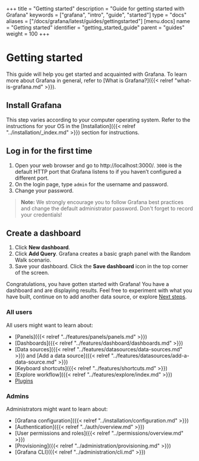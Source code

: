 +++
title = "Getting started"
description = "Guide for getting started with Grafana"
keywords = ["grafana", "intro", "guide", "started"]
type = "docs"
aliases = ["/docs/grafana/latest/guides/gettingstarted"]
[menu.docs]
name = "Getting started"
identifier = "getting_started_guide"
parent = "guides"
weight = 100
+++

# Getting started

This guide will help you get started and acquainted with Grafana. To learn more about Grafana in general, refer to [What is Grafana?]({{< relref "what-is-grafana.md" >}}).

## Install Grafana

This step varies according to your computer operating system. Refer to the instructions for your OS in the [Installation]({{< relref "../installation/_index.md" >}}) section for instructions.

## Log in for the first time 

1. Open your web browser and go to http://localhost:3000/. `3000` is the default HTTP port that Grafana listens to if you haven’t configured a different port.
1. On the login page, type `admin` for the username and password.
1. Change your password. 

> **Note:** We strongly encourage you to follow Grafana best practices and change the default administrator password. Don't forget to record your credentials!

## Create a dashboard

1. Click **New dashboard**.
1. Click **Add Query**. Grafana creates a basic graph panel with the Random Walk scenario.
1. Save your dashboard. Click the **Save dashboard** icon in the top corner of the screen.

 Congratulations, you have gotten started with Grafana! You have a dashboard and are displaying results. Feel free to experiment with what you have built, continue on to add another data source, or explore [Next steps](#next-steps).

### All users

All users might want to learn about:

* [Panels]({{< relref "../features/panels/panels.md" >}})
* [Dashboards]({{< relref "../features/dashboard/dashboards.md" >}})
* [Data sources]({{< relref "../features/datasources/data-sources.md" >}}) and [Add a data source]({{< relref "../features/datasources/add-a-data-source.md" >}})
* [Keyboard shortcuts]({{< relref "../features/shortcuts.md" >}})
* [Explore workflow]({{< relref "../features/explore/index.md" >}})
* [Plugins](https://grafana.com/grafana/plugins?orderBy=weight&direction=asc)

### Admins

Administrators might want to learn about:

* [Grafana configuration]({{< relref "../installation/configuration.md" >}})
* [Authentication]({{< relref "../auth/overview.md" >}})
* [User permissions and roles]({{< relref "../permissions/overview.md" >}})
* [Provisioning]({{< relref "../administration/provisioning.md" >}})
* [Grafana CLI]({{< relref "../administration/cli.md" >}})
